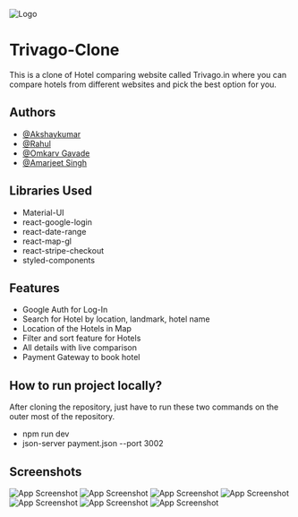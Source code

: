 
![Logo](https://tse1.mm.bing.net/th?id=OIP.prNFSn4JiQcVsjTiPjQCDwHaCh&pid=Api&rs=1&c=1&qlt=95&w=287&h=97
)

# Trivago-Clone

This is a clone of Hotel comparing website called Trivago.in where you can compare hotels from different websites and pick the best option for you.




## Authors

- [@Akshaykumar](https://github.com/Akshaykumar24)
- [@Rahul](https://github.com/Rahul3105)
- [@Omkarv Gavade](https://github.com/omkarvgavade)
- [@Amarjeet Singh](https://github.com/ajkarnawal0001)

  
## Libraries Used

 - Material-UI
 - react-google-login
 - react-date-range
 - react-map-gl
 - react-stripe-checkout
 - styled-components


  
## Features

- Google Auth for Log-In
- Search for Hotel by location, landmark, hotel name
- Location of the Hotels in Map 
- Filter and sort feature for Hotels
- All details with live comparison
- Payment Gateway to book hotel

## How to run project locally?
After cloning the repository, just have to run these two commands on the outer most of the repository. 
- npm run dev
- json-server payment.json --port 3002

  
## Screenshots

![App Screenshot](https://i.ibb.co/YNqPvDH/loginpng.png
)
![App Screenshot](https://i.ibb.co/wyFR6Wp/home.png
)
![App Screenshot](https://i.ibb.co/5WQWVPn/filter.png
)
![App Screenshot](https://i.ibb.co/tDWQbSW/filter-map.png
)
![App Screenshot](https://i.ibb.co/GQQ1Wrt/over.png
)
![App Screenshot](https://i.ibb.co/VmD0mgC/redirect.png
)
![App Screenshot](https://i.ibb.co/sCmQM2Y/gateway.png
)

 

